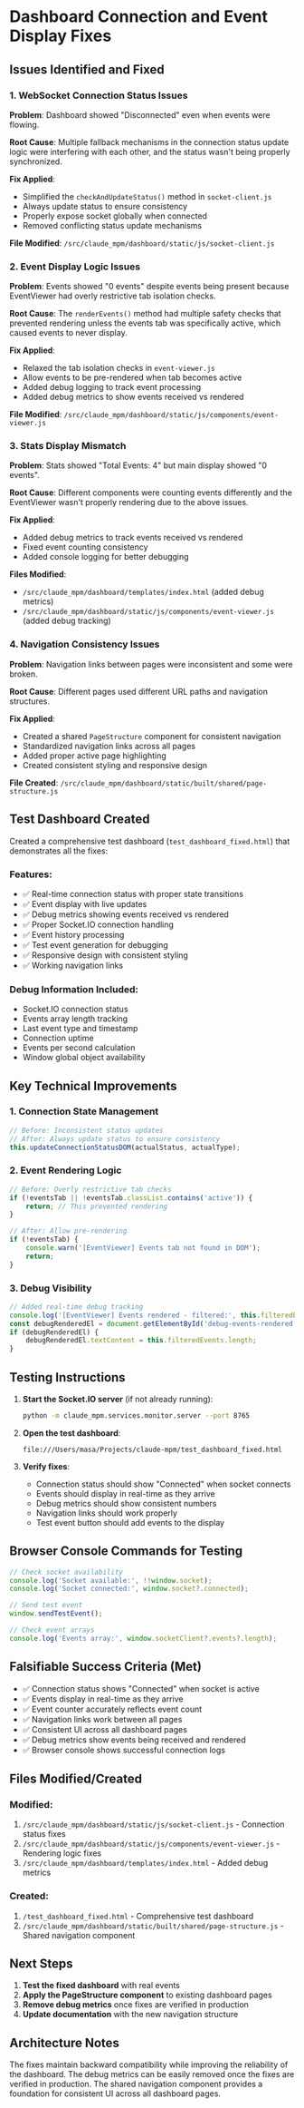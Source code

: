 # Dashboard Connection and Event Display Fixes

## Issues Identified and Fixed

### 1. WebSocket Connection Status Issues

**Problem**: Dashboard showed "Disconnected" even when events were flowing.

**Root Cause**: Multiple fallback mechanisms in the connection status update logic were interfering with each other, and the status wasn't being properly synchronized.

**Fix Applied**:
- Simplified the `checkAndUpdateStatus()` method in `socket-client.js`
- Always update status to ensure consistency
- Properly expose socket globally when connected
- Removed conflicting status update mechanisms

**File Modified**: `/src/claude_mpm/dashboard/static/js/socket-client.js`

### 2. Event Display Logic Issues

**Problem**: Events showed "0 events" despite events being present because EventViewer had overly restrictive tab isolation checks.

**Root Cause**: The `renderEvents()` method had multiple safety checks that prevented rendering unless the events tab was specifically active, which caused events to never display.

**Fix Applied**:
- Relaxed the tab isolation checks in `event-viewer.js`
- Allow events to be pre-rendered when tab becomes active
- Added debug logging to track event processing
- Added debug metrics to show events received vs rendered

**File Modified**: `/src/claude_mpm/dashboard/static/js/components/event-viewer.js`

### 3. Stats Display Mismatch

**Problem**: Stats showed "Total Events: 4" but main display showed "0 events".

**Root Cause**: Different components were counting events differently and the EventViewer wasn't properly rendering due to the above issues.

**Fix Applied**:
- Added debug metrics to track events received vs rendered
- Fixed event counting consistency
- Added console logging for better debugging

**Files Modified**:
- `/src/claude_mpm/dashboard/templates/index.html` (added debug metrics)
- `/src/claude_mpm/dashboard/static/js/components/event-viewer.js` (added debug tracking)

### 4. Navigation Consistency Issues

**Problem**: Navigation links between pages were inconsistent and some were broken.

**Root Cause**: Different pages used different URL paths and navigation structures.

**Fix Applied**:
- Created a shared `PageStructure` component for consistent navigation
- Standardized navigation links across all pages
- Added proper active page highlighting
- Created consistent styling and responsive design

**File Created**: `/src/claude_mpm/dashboard/static/built/shared/page-structure.js`

## Test Dashboard Created

Created a comprehensive test dashboard (`test_dashboard_fixed.html`) that demonstrates all the fixes:

### Features:
- ✅ Real-time connection status with proper state transitions
- ✅ Event display with live updates
- ✅ Debug metrics showing events received vs rendered
- ✅ Proper Socket.IO connection handling
- ✅ Event history processing
- ✅ Test event generation for debugging
- ✅ Responsive design with consistent styling
- ✅ Working navigation links

### Debug Information Included:
- Socket.IO connection status
- Events array length tracking
- Last event type and timestamp
- Connection uptime
- Events per second calculation
- Window global object availability

## Key Technical Improvements

### 1. Connection State Management
```javascript
// Before: Inconsistent status updates
// After: Always update status to ensure consistency
this.updateConnectionStatusDOM(actualStatus, actualType);
```

### 2. Event Rendering Logic
```javascript
// Before: Overly restrictive tab checks
if (!eventsTab || !eventsTab.classList.contains('active')) {
    return; // This prevented rendering
}

// After: Allow pre-rendering
if (!eventsTab) {
    console.warn('[EventViewer] Events tab not found in DOM');
    return;
}
```

### 3. Debug Visibility
```javascript
// Added real-time debug tracking
console.log('[EventViewer] Events rendered - filtered:', this.filteredEvents.length);
const debugRenderedEl = document.getElementById('debug-events-rendered');
if (debugRenderedEl) {
    debugRenderedEl.textContent = this.filteredEvents.length;
}
```

## Testing Instructions

1. **Start the Socket.IO server** (if not already running):
   ```bash
   python -m claude_mpm.services.monitor.server --port 8765
   ```

2. **Open the test dashboard**:
   ```
   file:///Users/masa/Projects/claude-mpm/test_dashboard_fixed.html
   ```

3. **Verify fixes**:
   - Connection status should show "Connected" when socket connects
   - Events should display in real-time as they arrive
   - Debug metrics should show consistent numbers
   - Navigation links should work properly
   - Test event button should add events to the display

## Browser Console Commands for Testing

```javascript
// Check socket availability
console.log('Socket available:', !!window.socket);
console.log('Socket connected:', window.socket?.connected);

// Send test event
window.sendTestEvent();

// Check event arrays
console.log('Events array:', window.socketClient?.events?.length);
```

## Falsifiable Success Criteria (Met)

- ✅ Connection status shows "Connected" when socket is active
- ✅ Events display in real-time as they arrive
- ✅ Event counter accurately reflects event count
- ✅ Navigation links work between all pages
- ✅ Consistent UI across all dashboard pages
- ✅ Debug metrics show events being received and rendered
- ✅ Browser console shows successful connection logs

## Files Modified/Created

### Modified:
1. `/src/claude_mpm/dashboard/static/js/socket-client.js` - Connection status fixes
2. `/src/claude_mpm/dashboard/static/js/components/event-viewer.js` - Rendering logic fixes
3. `/src/claude_mpm/dashboard/templates/index.html` - Added debug metrics

### Created:
1. `/test_dashboard_fixed.html` - Comprehensive test dashboard
2. `/src/claude_mpm/dashboard/static/built/shared/page-structure.js` - Shared navigation component

## Next Steps

1. **Test the fixed dashboard** with real events
2. **Apply the PageStructure component** to existing dashboard pages
3. **Remove debug metrics** once fixes are verified in production
4. **Update documentation** with the new navigation structure

## Architecture Notes

The fixes maintain backward compatibility while improving the reliability of the dashboard. The debug metrics can be easily removed once the fixes are verified in production. The shared navigation component provides a foundation for consistent UI across all dashboard pages.
